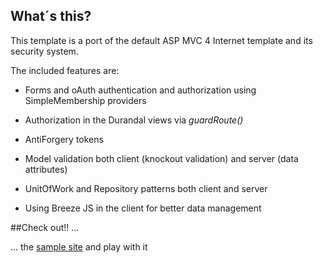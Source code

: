 ## What´s this?

This template is a port of the default ASP MVC 4 Internet template and its security system.

The included features are:

- Forms and oAuth authentication and authorization using SimpleMembership providers

- Authorization in the Durandal views via *guardRoute()*

- AntiForgery tokens

- Model validation both client (knockout validation) and server (data attributes)

- UnitOfWork and Repository patterns both client and server

- Using Breeze JS in the client for better data management


##Check out!! ...

... the [sample site](https://durandalauth.azurewebsites.net) and play with it
